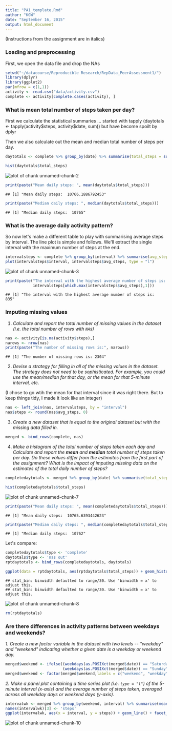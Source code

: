```yaml
---
title: "PA1_template.Rmd"
author: "KGW"
date: "September 16, 2015"
output: html_document
---
```

(Instructions from the assignment are in italics)
### Loading and preprocessing

First, we open the data file and drop the NAs


```r
setwd("~/datacourse/Reproducible Research/RepData_PeerAssessment1/")
library(dplyr)
library(ggplot2)
par(mfrow = c(1,1))
activity <- read.csv("data/activity.csv")
complete <- activity[complete.cases(activity), ]
```


### What is mean total number of steps taken per day?

First we calculate the statistical summaries ... started with tapply
(daytotals <- tapply(activity\$steps, activity\$date, sum)) but have become spoilt
by dplyr

Then we also calculate out the mean and median total number of steps per day.


```r
daytotals <- complete %>% group_by(date) %>% summarise(total_steps = sum(steps))

hist(daytotals$total_steps)
```

![plot of chunk unnamed-chunk-2](figure/unnamed-chunk-2-1.png) 

```r
print(paste("Mean daily steps: ", mean(daytotals$total_steps)))
```

```
## [1] "Mean daily steps:  10766.1886792453"
```

```r
print(paste("Median daily steps: ", median(daytotals$total_steps)))
```

```
## [1] "Median daily steps:  10765"
```


### What is the average daily activity pattern?

So now let's make a different table to play with summarising average steps by interval.
The line plot is simple and follows.  We'll extract the single interval with the
maximum number of steps at the end.


```r
intervalsteps <- complete %>% group_by(interval) %>% summarise(avg_steps = mean(steps))
plot(intervalsteps$interval, intervalsteps$avg_steps, type = "l")
```

![plot of chunk unnamed-chunk-3](figure/unnamed-chunk-3-1.png) 

```r
print(paste("The interval with the highest average number of steps is: ",
            intervalsteps[which.max(intervalsteps$avg_steps),1]))
```

```
## [1] "The interval with the highest average number of steps is:  835"
```


### Imputing missing values

1. _Calculate and report the total number of missing values in the dataset (i.e. the total number of rows with `NA`s)_


```r
nas <- activity[is.na(activity$steps),]
narows <- nrow(nas)
print(paste("The number of missing rows is:", narows))
```

```
## [1] "The number of missing rows is: 2304"
```


2. _Devise a strategy for filling in all of the missing values in the dataset. The strategy does not need to be sophisticated. For example, you could use the mean/median for that day, or the mean for that 5-minute interval, etc._

(I chose to go wtih the mean for that interval since it was right there.  But to keep things tidy, I made it
look like an integer)


```r
nas <- left_join(nas, intervalsteps, by = "interval")
nas$steps <- round(nas$avg_steps, 0)
```


3. _Create a new dataset that is equal to the original dataset but with the missing data filled in._

```r
merged <- bind_rows(complete, nas)
```

4. _Make a histogram of the total number of steps taken each day and Calculate and report the **mean** and **median** total number of steps taken per day. Do these values differ from the estimates from the first part of the assignment? What is the impact of imputing missing data on the estimates of the total daily number of steps?_


```r
completedaytotals <- merged %>% group_by(date) %>% summarise(total_steps = sum(steps))

hist(completedaytotals$total_steps)
```

![plot of chunk unnamed-chunk-7](figure/unnamed-chunk-7-1.png) 

```r
print(paste("Mean daily steps: ", mean(completedaytotals$total_steps)))
```

```
## [1] "Mean daily steps:  10765.6393442623"
```

```r
print(paste("Median daily steps: ", median(completedaytotals$total_steps)))
```

```
## [1] "Median daily steps:  10762"
```

Let's compare:


```r
completedaytotals$type <- 'complete'
daytotals$type <- 'nas out'
rptdaytotals <- bind_rows(completedaytotals, daytotals)

ggplot(data = rptdaytotals, aes(rptdaytotals$total_steps)) + geom_histogram() + facet_grid(. ~ type)
```

```
## stat_bin: binwidth defaulted to range/30. Use 'binwidth = x' to adjust this.
## stat_bin: binwidth defaulted to range/30. Use 'binwidth = x' to adjust this.
```

![plot of chunk unnamed-chunk-8](figure/unnamed-chunk-8-1.png) 

```r
rm(rptdaytotals)
```


### Are there differences in activity patterns between weekdays and weekends?

_1. Create a new factor variable in the dataset with two levels -- "weekday" and "weekend" indicating whether a given date is a weekday or weekend day._


```r
merged$weekend <- ifelse((weekdays(as.POSIXct(merged$date)) == "Saturday") | 
                         (weekdays(as.POSIXct(merged$date)) == "Sunday"), TRUE, FALSE)
merged$weekend <- factor(merged$weekend,labels = c("weekend", "weekday"))
```


_2. Make a panel plot containing a time series plot (i.e. `type = "l"`) of the 5-minute interval (x-axis) and the average number of steps taken, averaged across all weekday days or weekend days (y-axis)._


```r
intervalwk <- merged %>% group_by(weekend, interval) %>% summarise(mean(steps))
names(intervalwk)[3] <- 'steps'
ggplot(intervalwk, aes(x = interval, y = steps)) + geom_line() + facet_grid(weekend~.)
```

![plot of chunk unnamed-chunk-10](figure/unnamed-chunk-10-1.png) 

